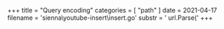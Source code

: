+++
title = "Query encoding"
categories = [ "path" ]
date = 2021-04-17
filename = 'sienna\youtube-insert\insert.go'
substr = ' url.Parse('
+++
